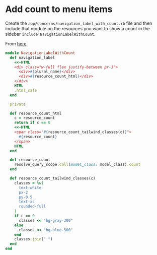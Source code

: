 # Add count to menu items

Create the `app/concerns/navigation_label_with_count.rb` file and then include that module on the resources you want to show a count in the sidebar `include NavigationLabelWithCount`.

From [here](https://discord.com/channels/740892036978442260/1004202524800204860).

```ruby
module NavigationLabelWithCount
  def navigation_label
    <<-HTML
    <div class="w-full flex justify-between pr-3">
      <div>#{plural_name}</div>
      <div>#{resource_count_html}</div>
    </div>
    HTML
    .html_safe
  end

  private

  def resource_count_html
    c = resource_count
    return if c == 0
    <<-HTML
    <span class="#{resource_count_tailwind_classes(c)}">
      #{resource_count}
    </span>
    HTML
  end

  def resource_count
    resolve_query_scope.call(model_class: model_class).count
  end

  def resource_count_tailwind_classes(c)
    classes = %w(
      text-white
      px-2
      py-0.5
      text-xs
      rounded-full
    )
    if c == 0
      classes << "bg-gray-300"
    else
      classes << "bg-blue-500"
    end
    classes.join(" ")
  end
end
```